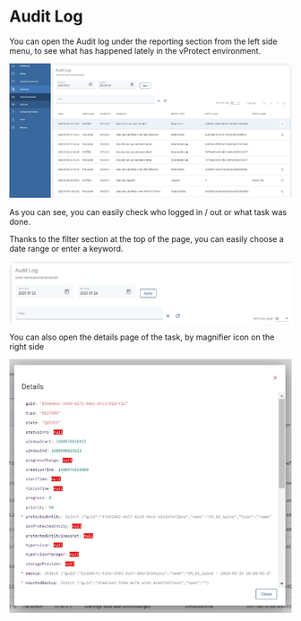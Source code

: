 # Audit Log

You can open the Audit log under the reporting section from the left side menu, to see what has happened lately in the vProtect environment.

![](../../.gitbook/assets/reporting-audit-log.jpg)

As you can see, you can easily check who logged in / out or what task was done.

Thanks to the filter section at the top of the page, you can easily choose a date range or enter a keyword.

![](../../.gitbook/assets/reporting-audit-log-filters.jpg)

You can also open the details page of the task, by magnifier icon on the right side

![](../../.gitbook/assets/reporting-audit-log-details.jpg)

